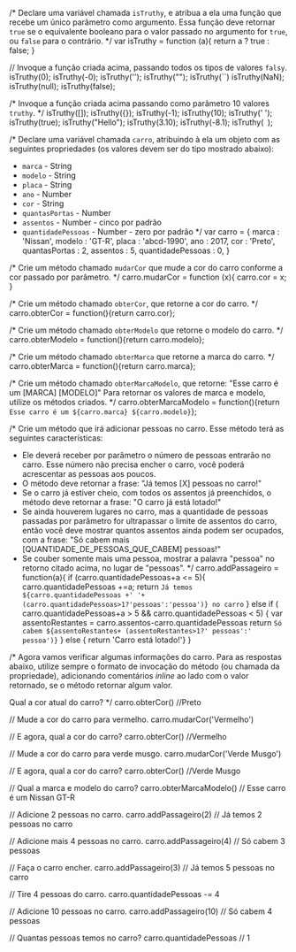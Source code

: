 /*
Declare uma variável chamada `isTruthy`, e atribua a ela uma função que recebe
um único parâmetro como argumento. Essa função deve retornar `true` se o
equivalente booleano para o valor passado no argumento for `true`, ou `false`
para o contrário.
*/
var isTruthy = function (a){
    return a ? true : false;
}

// Invoque a função criada acima, passando todos os tipos de valores `falsy`.
isTruthy(0);
isTruthy(-0);
isTruthy('');
isTruthy("");
isTruthy(``)
isTruthy(NaN);
isTruthy(null);
isTruthy(false);


/*
Invoque a função criada acima passando como parâmetro 10 valores `truthy`.
*/
isTruthy([]);
isTruthy({});
isTruthy(-1);
isTruthy(10);
isTruthy(' ');
isTruthy(true);
isTruthy("Hello");
isTruthy(3.10);
isTruthy(-8.1);
isTruthy(` `);

/*
Declare uma variável chamada `carro`, atribuindo à ela um objeto com as
seguintes propriedades (os valores devem ser do tipo mostrado abaixo):
- `marca` - String
- `modelo` - String
- `placa` - String
- `ano` - Number
- `cor` - String
- `quantasPortas` - Number
- `assentos` - Number - cinco por padrão
- `quantidadePessoas` - Number - zero por padrão
*/
var carro = { 
    marca : 'Nissan',
    modelo : 'GT-R',
    placa : 'abcd-1990',
    ano : 2017,
    cor : 'Preto',
    quantasPortas : 2,
    assentos : 5,
    quantidadePessoas : 0,
}

/*
Crie um método chamado `mudarCor` que mude a cor do carro conforme a cor
passado por parâmetro.
*/
carro.mudarCor = function (x){
    carro.cor = x;
}

/*
Crie um método chamado `obterCor`, que retorne a cor do carro.
*/
carro.obterCor = function(){return carro.cor};

/*
Crie um método chamado `obterModelo` que retorne o modelo do carro.
*/
carro.obterModelo = function(){return carro.modelo};

/*
Crie um método chamado `obterMarca` que retorne a marca do carro.
*/
carro.obterMarca = function(){return carro.marca};

/*
Crie um método chamado `obterMarcaModelo`, que retorne:
"Esse carro é um [MARCA] [MODELO]"
Para retornar os valores de marca e modelo, utilize os métodos criados.
*/
carro.obterMarcaModelo = function(){return `Esse carro é um ${carro.marca} ${carro.modelo}`};

/*
Crie um método que irá adicionar pessoas no carro. Esse método terá as
seguintes características:
- Ele deverá receber por parâmetro o número de pessoas entrarão no carro. Esse
número não precisa encher o carro, você poderá acrescentar as pessoas aos
poucos.
- O método deve retornar a frase: "Já temos [X] pessoas no carro!"
- Se o carro já estiver cheio, com todos os assentos já preenchidos, o método
deve retornar a frase: "O carro já está lotado!"
- Se ainda houverem lugares no carro, mas a quantidade de pessoas passadas por
parâmetro for ultrapassar o limite de assentos do carro, então você deve
mostrar quantos assentos ainda podem ser ocupados, com a frase:
"Só cabem mais [QUANTIDADE_DE_PESSOAS_QUE_CABEM] pessoas!"
- Se couber somente mais uma pessoa, mostrar a palavra "pessoa" no retorno
citado acima, no lugar de "pessoas".
*/
carro.addPassageiro = function(a){
    if (carro.quantidadePessoas+a <= 5){
        carro.quantidadePessoas +=a;
        return `Já temos ${carro.quantidadePessoas +' '+ (carro.quantidadePessoas>1?'pessoas':'pessoa')} no carro`
    } else if ( carro.quantidadePessoas+a > 5 && carro.quantidadePessoas < 5) {
        var assentoRestantes = carro.assentos-carro.quantidadePessoas
        return `Só cabem ${assentoRestantes+ (assentoRestantes>1?' pessoas':' pessoa')}`
    } else { return 'Carro está lotado!'}
}

/*
Agora vamos verificar algumas informações do carro. Para as respostas abaixo,
utilize sempre o formato de invocação do método (ou chamada da propriedade),
adicionando comentários _inline_ ao lado com o valor retornado, se o método
retornar algum valor.

Qual a cor atual do carro?
*/
carro.obterCor() //Preto

// Mude a cor do carro para vermelho.
carro.mudarCor('Vermelho')

// E agora, qual a cor do carro?
carro.obterCor() //Vermelho

// Mude a cor do carro para verde musgo.
carro.mudarCor('Verde Musgo')

// E agora, qual a cor do carro?
carro.obterCor() //Verde Musgo

// Qual a marca e modelo do carro?
carro.obterMarcaModelo() // Esse carro é um Nissan GT-R

// Adicione 2 pessoas no carro.
carro.addPassageiro(2) // Já temos 2 pessoas no carro

// Adicione mais 4 pessoas no carro.
carro.addPassageiro(4) // Só cabem 3 pessoas

// Faça o carro encher.
carro.addPassageiro(3) // Já temos 5 pessoas no carro

// Tire 4 pessoas do carro.
carro.quantidadePessoas -= 4

// Adicione 10 pessoas no carro.
carro.addPassageiro(10) // Só cabem 4 pessoas

// Quantas pessoas temos no carro?
carro.quantidadePessoas // 1
